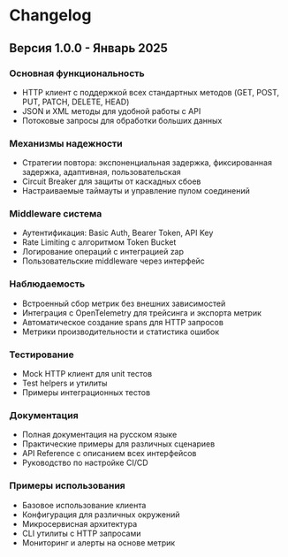 # Changelog

## Версия 1.0.0 - Январь 2025

### Основная функциональность
- HTTP клиент с поддержкой всех стандартных методов (GET, POST, PUT, PATCH, DELETE, HEAD)
- JSON и XML методы для удобной работы с API
- Потоковые запросы для обработки больших данных

### Механизмы надежности
- Стратегии повтора: экспоненциальная задержка, фиксированная задержка, адаптивная, пользовательская
- Circuit Breaker для защиты от каскадных сбоев
- Настраиваемые таймауты и управление пулом соединений

### Middleware система
- Аутентификация: Basic Auth, Bearer Token, API Key
- Rate Limiting с алгоритмом Token Bucket  
- Логирование операций с интеграцией zap
- Пользовательские middleware через интерфейс

### Наблюдаемость
- Встроенный сбор метрик без внешних зависимостей
- Интеграция с OpenTelemetry для трейсинга и экспорта метрик
- Автоматическое создание spans для HTTP запросов
- Метрики производительности и статистика ошибок

### Тестирование
- Mock HTTP клиент для unit тестов
- Test helpers и утилиты
- Примеры интеграционных тестов

### Документация
- Полная документация на русском языке
- Практические примеры для различных сценариев
- API Reference с описанием всех интерфейсов
- Руководство по настройке CI/CD

### Примеры использования
- Базовое использование клиента
- Конфигурация для различных окружений
- Микросервисная архитектура
- CLI утилиты с HTTP запросами
- Мониторинг и алерты на основе метрик